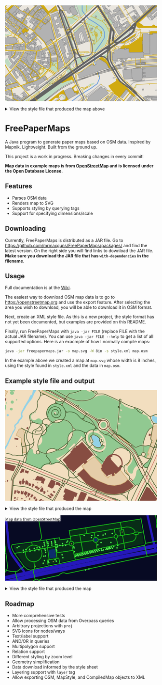 ![A map with roads drawn in pink, buildings in black, grass in green, and school grounds in yellow.](example.png)

<details>
<summary>View the style file that produced the map above</summary>

```xml
<?xml version="1.0" encoding="UTF-8"?>
<style>
    <setting k="background-color" v="#eae6df"/>

    <selectors>
        <way id="building">
            <tag k="building" v=""/>
        </way>
        <way id="primary">
            <tag k="highway" v="primary"/>
        </way>
        <way id="secondary">
            <tag k="highway" v="secondary"/>
        </way>
        <way id="tertiary">
            <tag k="highway" v="tertiary"/>
        </way>
        <way id="pedestrian">
            <tag k="highway" v="pedestrian"/>
        </way>
        <way id="pedestrian_area">
            <tag k="highway" v="pedestrian"/>
            <tag k="area" v="yes"/>
        </way>
        <way id="living_street">
            <tag k="highway" v="living_street"/>
        </way>
        <way id="tram">
            <tag k="railway" v="tram"/>
        </way>
        <way id="rail">
            <tag k="railway" v="rail"/>
        </way>
        <way id="footway">
            <tag k="highway" v="footway"/>
        </way>
        <way id="path">
            <tag k="highway" v="path"/>
        </way>
        <way id="service">
            <tag k="highway" v="service"/>
        </way>
        <way id="residential">
            <tag k="highway" v="residential"/>
        </way>
        <way id="steps">
            <tag k="highway" v="steps"/>
        </way>
        <way id="park">
            <tag k="leisure" v="park"/>
        </way>
        <way id="canal">
            <tag k="waterway" v="canal"/>
        </way>
        <way id="grass">
            <tag k="landuse" v="grass"/>
        </way>
    </selectors>

    <layers>
        <polyline ref="park" fill="#bedbc1"/>
        <polyline ref="grass" fill="#bedbc1"/>
        <polyline ref="canal" stroke="#689bdd" thickness="2"/>
        <polyline ref="rail" stroke="#636363" thickness="1"/>
        <polyline ref="pedestrian" stroke="#d1aa10" thickness="2"/>
        <polyline ref="living_street" stroke="#d1aa10" thickness="2"/>
        <polyline ref="residential" stroke="#b2b2b2" thickness="2"/>
        <polyline ref="service" stroke="#b2b2b2" thickness="2"/>
        <polyline ref="tertiary" stroke="#636363" thickness="3.5"/>
        <polyline ref="secondary" stroke="#636363" thickness="4"/>
        <polyline ref="primary" stroke="#636363" thickness="5"/>
        <polyline ref="pedestrian_area" fill="#d1aa10" thickness="3"/>
        <polyline ref="tram" stroke="#636363" thickness="1"/>
        <polyline ref="footway" stroke="#d1aa10" thickness="1"/>
        <polyline ref="steps" stroke="#d1aa10" thickness="1"/>
        <polyline ref="path" stroke="#d1aa10" thickness="1"/>
        <polyline ref="building" fill="#b2b2b2" stroke="#636363" thickness="0.5"/>
    </layers>
</style>
```

</details>

# FreePaperMaps

A Java program to generate paper maps based on OSM data. Inspired by
Mapnik. Lightweight. Built from the ground up.

This project is a work in progress. Breaking changes in every commit!

**Map data in example maps is from [OpenStreetMap](https://www.openstreetmap.org/copyright/) and is
licensed under the Open Database License.**

## Features

- Parses OSM data
- Renders map to SVG
- Supports styling by querying tags
- Support for specifying dimensions/scale

## Downloading

Currently, FreePaperMaps is distributed as a JAR file. Go to https://github.com/mrmaxguns/FreePaperMaps/packages/ and
find the latest version. On the right side you will find links to download the JAR file. **Make sure you download the
JAR file that has `with-dependencies` in the filename.**

## Usage

Full documentation is at the [Wiki](https://github.com/mrmaxguns/FreePaperMaps/wiki/).

The easiest way to download OSM map data is to go to https://openstreetmap.org and use the export feature. After selecting
the area you wish to download, you will be able to download it in OSM format.

Next, create an XML style file. As this is a new project, the style format has not yet been documented, but examples
are provided on this README.

Finally, run FreePaperMaps with `java -jar FILE` (replace FILE with the actual JAR filename). You can use
`java -jar FILE --help` to get a list of all supported options. Here is an exacmple of how I normally compile maps:

```bash
java -jar freepapermaps.jar -o map.svg -W 8in -s style.xml map.osm 
```

In the example above we created a map at `map.svg` whose width is 8 inches, using the style found in `style.xml` and
the data in `map.osm`.

## Example style file and output

![A map with brown and pastel tones showing features such as buildings, water, roads, and paths.](style.png)

<details>
<summary>View the style file that produced the map</summary>

```xml
<?xml version="1.0" encoding="UTF-8"?>
<style>
    <setting k="background-color" v="#f2debf"/>

    <selectors>
        <way id="building">
            <tag k="building" v=""/>
        </way>
        <way id="grass">
            <tag k="landuse" v="grass"/>
        </way>
        <way id="water">
            <tag k="natural" v="water"/>
        </way>
        <way id="living_street">
            <tag k="highway" v="living_street"/>
        </way>
        <way id="tertiary">
            <tag k="highway" v="tertiary"/>
        </way>
        <way id="secondary">
            <tag k="highway" v="secondary"/>
        </way>
        <way id="primary">
            <tag k="highway" v="primary"/>
        </way>
        <way id="path">
            <tag k="highway" v="path"/>
        </way>
        <way id="footway">
            <tag k="highway" v="footway"/>
        </way>
        <way id="cycleway">
            <tag k="highway" v="cycleway"/>
        </way>
        <way id="parking">
            <tag k="amenity" v="parking"/>
        </way>
    </selectors>

    <layers>
        <polyline ref="grass" fill="#91c991"/>
        <polyline ref="water" fill="#92d2e8"/>
        <polyline ref="parking" fill="#e5cda9" stroke="#d1aa70"/>
        <polyline ref="building" fill="#874d42"/>
        <polyline ref="living_street" stroke="#4c2c13"/>
        <polyline ref="tertiary" stroke="#4c2c13"/>
        <polyline ref="secondary" stroke="#4c2c13"/>
        <polyline ref="primary" stroke="#cc635f"/>
        <polyline ref="footway" stroke="#324f21"/>
        <polyline ref="path" stroke="#324f21"/>
        <polyline ref="cycleway" stroke="#324f21"/>
    </layers>
</style>
```

</details>

![A map in dark mode featuring a park where trees are marked with circles and artworks with squares.](example2.png)

<details>
<summary>View the style file that produced the map</summary>

```xml
<?xml version="1.0" encoding="UTF-8"?>
<style>
    <setting k="background-color" v="#070a23"/>

    <selectors>
      <way id="park"><tag k="leisure" v="park"/></way>
      <way id="water"><tag k="natural" v="water"/></way>
      <way id="secondary"><tag k="highway" v="secondary"/></way>
      <way id="highway"><tag k="highway" v="trunk"/></way>
      <way id="footway"><tag k="highway" v="footway"/></way>
      <node id="tree"><tag k="natural" v="tree"/></node>
      <node id="artwork"><tag k="tourism" v="artwork"/></node>
      <node id="memorial"><tag k="historic" v="memorial"/></node>
    </selectors>
      
    <layers>
      <polyline ref="park" fill="#082d17"/>
      <polyline ref="water" fill="#0d2d6d"/>
      <polyline ref="secondary" stroke="#2518ba" thickness="3"/>
      <polyline ref="highway" stroke="#2518ba" thickness="5"/>
      <polyline ref="footway" stroke="#18ba18" thickness="1"/>
      <nodeshape ref="tree" fill="#4bea4b" angle="0" radius="1" vertices="10"/>
      <nodeshape ref="artwork" fill="#828c38" angle="0" radius="1" vertices="4"/>
      <nodeshape ref="memorial" fill="#828c38" angle="0" radius="1" vertices="4"/>
    </layers>
</style>
```

</details>

## Roadmap

- More comprehensive tests
- Allow processing OSM data from Overpass queries
- Arbitrary projections with `proj`
- SVG icons for nodes/ways
- Text/label support
- AND/OR in queries
- Multipolygon support
- Relation support
- Different styling by zoom level
- Geometry simplification
- Data download informed by the style sheet
- Layering support with `layer` tag
- Allow exporting OSM, MapStyle, and CompiledMap objects to XML
